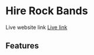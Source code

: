# Hire Rock Bands

Live website link [Live link](https://github.com/facebook/create-react-app)

## Features
